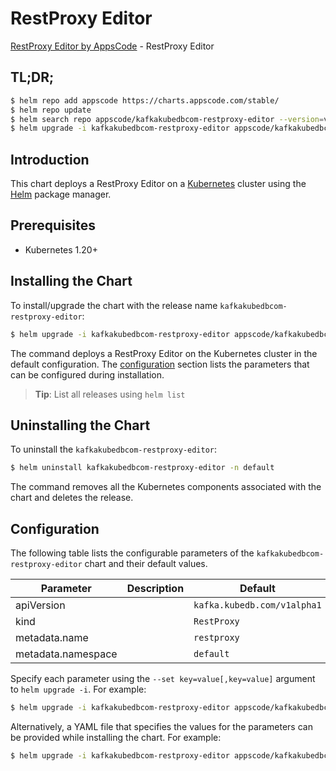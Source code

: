# RestProxy Editor

[RestProxy Editor by AppsCode](https://appscode.com) - RestProxy Editor

## TL;DR;

```bash
$ helm repo add appscode https://charts.appscode.com/stable/
$ helm repo update
$ helm search repo appscode/kafkakubedbcom-restproxy-editor --version=v0.18.0
$ helm upgrade -i kafkakubedbcom-restproxy-editor appscode/kafkakubedbcom-restproxy-editor -n default --create-namespace --version=v0.18.0
```

## Introduction

This chart deploys a RestProxy Editor on a [Kubernetes](http://kubernetes.io) cluster using the [Helm](https://helm.sh) package manager.

## Prerequisites

- Kubernetes 1.20+

## Installing the Chart

To install/upgrade the chart with the release name `kafkakubedbcom-restproxy-editor`:

```bash
$ helm upgrade -i kafkakubedbcom-restproxy-editor appscode/kafkakubedbcom-restproxy-editor -n default --create-namespace --version=v0.18.0
```

The command deploys a RestProxy Editor on the Kubernetes cluster in the default configuration. The [configuration](#configuration) section lists the parameters that can be configured during installation.

> **Tip**: List all releases using `helm list`

## Uninstalling the Chart

To uninstall the `kafkakubedbcom-restproxy-editor`:

```bash
$ helm uninstall kafkakubedbcom-restproxy-editor -n default
```

The command removes all the Kubernetes components associated with the chart and deletes the release.

## Configuration

The following table lists the configurable parameters of the `kafkakubedbcom-restproxy-editor` chart and their default values.

|     Parameter      | Description |                Default                 |
|--------------------|-------------|----------------------------------------|
| apiVersion         |             | <code>kafka.kubedb.com/v1alpha1</code> |
| kind               |             | <code>RestProxy</code>                 |
| metadata.name      |             | <code>restproxy</code>                 |
| metadata.namespace |             | <code>default</code>                   |


Specify each parameter using the `--set key=value[,key=value]` argument to `helm upgrade -i`. For example:

```bash
$ helm upgrade -i kafkakubedbcom-restproxy-editor appscode/kafkakubedbcom-restproxy-editor -n default --create-namespace --version=v0.18.0 --set apiVersion=kafka.kubedb.com/v1alpha1
```

Alternatively, a YAML file that specifies the values for the parameters can be provided while
installing the chart. For example:

```bash
$ helm upgrade -i kafkakubedbcom-restproxy-editor appscode/kafkakubedbcom-restproxy-editor -n default --create-namespace --version=v0.18.0 --values values.yaml
```
